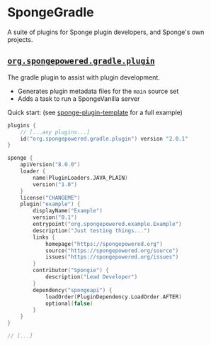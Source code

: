 # SpongeGradle

A suite of plugins for Sponge plugin developers, and Sponge's own projects.

## [`org.spongepowered.gradle.plugin`](https://plugins.gradle.org/plugin/org.spongepowered.gradle.plugin)

The gradle plugin to assist with plugin development.

- Generates plugin metadata files for the `main` source set
- Adds a task to run a SpongeVanilla server

Quick start: (see [sponge-plugin-template](https://github.com/SpongePowered/sponge-plugin-template) for a full example)

```kotlin
plugins {
    // [...any plugins...] 
    id("org.spongepowered.gradle.plugin") version "2.0.1"
}

sponge {
    apiVersion("8.0.0")
    loader {
        name(PluginLoaders.JAVA_PLAIN)
        version("1.0")
    }
    license("CHANGEME")
    plugin("example") {
        displayName("Example")
        version("0.1")
        entrypoint("org.spongepowered.example.Example")
        description("Just testing things...")
        links {
            homepage("https://spongepowered.org")
            source("https://spongepowered.org/source")
            issues("https://spongepowered.org/issues")
        }
        contributor("Spongie") {
            description("Lead Developer")
        }
        dependency("spongeapi") {
            loadOrder(PluginDependency.LoadOrder.AFTER)
            optional(false)
        }
    }
}

// [...]

```